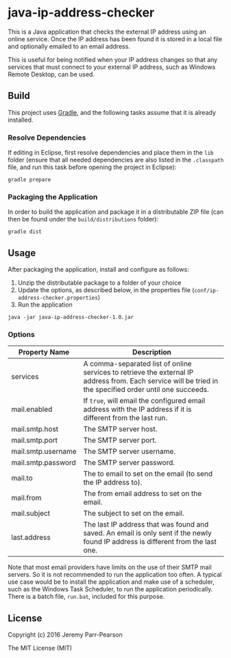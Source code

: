 # java-ip-address-checker

This is a Java application that checks the external IP address using an online service.  Once the IP address has been found it is stored in a local file and optionally emailed to an email address.

This is useful for being notified when your IP address changes so that any services that must connect to your external IP address, such as Windows Remote Desktop, can be used.

## Build

This project uses [Gradle](http://gradle.org/), and the following tasks assume that it is already installed.

### Resolve Dependencies

If editing in Eclipse, first resolve dependencies and place them in the `lib` folder (ensure that all needed dependencies are also listed in the `.classpath` file, and run this task before opening the project in Eclipse):
```
gradle prepare
```

### Packaging the Application

In order to build the application and package it in a distributable ZIP file (can then be found under the `build/distributions` folder):
```
gradle dist
```

## Usage

After packaging the application, install and configure as follows:

1. Unzip the distributable package to a folder of your choice
2. Update the options, as described below, in the properties file (`conf/ip-address-checker.properties`)
3. Run the application
```
java -jar java-ip-address-checker-1.0.jar
```

### Options

| Property Name | Description |
| --- | --- |
| services | A comma-separated list of online services to retrieve the external IP address from.  Each service will be tried in the specified order until one succeeds. |
| mail.enabled | If `true`, will email the configured email address with the IP address if it is different from the last run. |
| mail.smtp.host | The SMTP server host. |
| mail.smtp.port | The SMTP server port. |
| mail.smtp.username | The SMTP server username. |
| mail.smtp.password | The SMTP server password. |
| mail.to | The to email to set on the email (to send the IP address to). |
| mail.from | The from email address to set on the email. |
| mail.subject | The subject to set on the email. |
| last.address | The last IP address that was found and saved.  An email is only sent if the newly found IP address is different from the last one. |

Note that most email providers have limits on the use of their SMTP mail servers.  So it is not recommended to run the application too often.  A typical use case would be to install the application and make use of a scheduler, such as the Windows Task Scheduler, to run the application periodically.  There is a batch file, `run.bat`, included for this purpose.

## License

Copyright (c) 2016 Jeremy Parr-Pearson

The MIT License (MIT)

